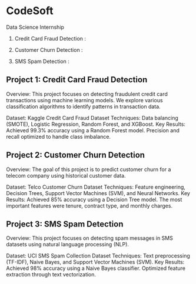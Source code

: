 # CodeSoft
Data Science Internship

1) Credit Card Fraud Detection :

3) Customer Churn Detection  :

4) SMS Spam Detection  :

## Project 1: Credit Card Fraud Detection
Overview:
This project focuses on detecting fraudulent credit card transactions using machine learning models. We explore various classification algorithms to identify patterns in transaction data.

Dataset: Kaggle Credit Card Fraud Dataset
Techniques: Data balancing (SMOTE), Logistic Regression, Random Forest, and XGBoost.
Key Results:
Achieved 99.3% accuracy using a Random Forest model.
Precision and recall optimized to handle class imbalance.
## Project 2: Customer Churn Detection
Overview:
The goal of this project is to predict customer churn for a telecom company using historical customer data.

Dataset: Telco Customer Churn Dataset
Techniques: Feature engineering, Decision Trees, Support Vector Machines (SVM), and Neural Networks.
Key Results:
Achieved 85% accuracy using a Decision Tree model.
The most important features were tenure, contract type, and monthly charges.
## Project 3: SMS Spam Detection
Overview:
This project focuses on detecting spam messages in SMS datasets using natural language processing (NLP).

Dataset: UCI SMS Spam Collection Dataset
Techniques: Text preprocessing (TF-IDF), Naive Bayes, and Support Vector Machines (SVM).
Key Results:
Achieved 98% accuracy using a Naive Bayes classifier.
Optimized feature extraction through text vectorization.
